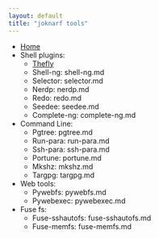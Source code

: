 ```yaml
---
layout: default
title: "joknarf tools"
---
```

  - [Home](index.md)
  - Shell plugins:
    - [Thefly](thefly.md)
    - Shell-ng: shell-ng.md
    - Selector: selector.md
    - Nerdp: nerdp.md
    - Redo: redo.md
    - Seedee: seedee.md
    - Complete-ng: complete-ng.md
  - Command Line:
    - Pgtree: pgtree.md
    - Run-para: run-para.md
    - Ssh-para: ssh-para.md
    - Portune: portune.md
    - Mkshz: mkshz.md
    - Targpg: targpg.md
  - Web tools:
    - Pywebfs: pywebfs.md
    - Pywebexec: pywebexec.md
  - Fuse fs:
    - Fuse-sshautofs: fuse-sshautofs.md
    - Fuse-memfs: fuse-memfs.md
